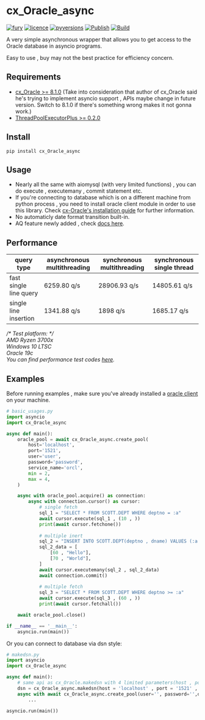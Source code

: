 # cx_Oracle_async
[![fury](https://badge.fury.io/py/cx-Oracle-async.svg)](https://badge.fury.io/py/cx-Oracle-async)
[![licence](https://img.shields.io/github/license/GoodManWEN/cx_Oracle_async)](https://github.com/GoodManWEN/cx_Oracle_async/blob/master/LICENSE)
[![pyversions](https://img.shields.io/pypi/pyversions/cx-Oracle-async.svg)](https://pypi.org/project/cx-Oracle-async/)
[![Publish](https://github.com/GoodManWEN/cx_Oracle_async/workflows/Publish/badge.svg)](https://github.com/GoodManWEN/cx_Oracle_async/actions?query=workflow:Publish)
[![Build](https://github.com/GoodManWEN/cx_Oracle_async/workflows/Build/badge.svg)](https://github.com/GoodManWEN/cx_Oracle_async/actions?query=workflow:Build)

A very simple asynchronous wrapper that allows you to get access to the Oracle database in asyncio programs.

Easy to use , buy may not the best practice for efficiency concern.

## Requirements
- [cx_Oracle >= 8.1.0](https://github.com/oracle/python-cx_Oracle) (Take into consideration that author of cx_Oracle said he's trying to implement asyncio support , APIs maybe change in future version. Switch to 8.1.0 if there's something wrong makes it not gonna work.)
- [ThreadPoolExecutorPlus >= 0.2.0](https://github.com/GoodManWEN/ThreadPoolExecutorPlus)

## Install

    pip install cx_Oracle_async
    
## Usage
- Nearly all the same with aiomysql (with very limited functions) , you can do execute , executemany , commit statement etc.
- If you're connecting to database which is on a different machine from python process , you need to install oracle client module in order to use this library. Check [cx-Oracle's installation guide](https://cx-oracle.readthedocs.io/en/latest/user_guide/installation.html) for further information.
- No automaticly date format transition built-in.
- AQ feature newly added , check [docs here](https://github.com/GoodManWEN/cx_Oracle_async/blob/main/docs/temporary_document_of_AQ.md).

## Performance
query type | asynchronous multithreading | synchronous multithreading | synchronous single thread
-|-|-|-
fast single line query | 6259.80 q/s | 28906.93 q/s | 14805.61 q/s
single line insertion | 1341.88 q/s | 1898 q/s | 1685.17 q/s

*/\* Test platform: \*/*<br>
*AMD Ryzen 3700x*<br>
*Windows 10 LTSC*<br>
*Oracle 19c*<br>
*You can find performance test codes [here](https://github.com/GoodManWEN/cx_Oracle_async/blob/main/misc).*

## Examples
Before running examples , make sure you've already installed a [oracle client](https://github.com/GoodManWEN/cx_Oracle_async#usage) on your machine.
```Python
# basic_usages.py
import asyncio
import cx_Oracle_async

async def main():
    oracle_pool = await cx_Oracle_async.create_pool(
        host='localhost', 
        port='1521',
        user='user', 
        password='password',
        service_name='orcl', 
        min = 2,
        max = 4,
    )

    async with oracle_pool.acquire() as connection:
        async with connection.cursor() as cursor:
            # single fetch 
            sql_1 = "SELECT * FROM SCOTT.DEPT WHERE deptno = :a"
            await cursor.execute(sql_1 , (10 , ))
            print(await cursor.fetchone())
            
            # multiple inert
            sql_2 = "INSERT INTO SCOTT.DEPT(deptno , dname) VALUES (:a , :b)"
            sql_2_data = [
                [60 , "Hello"],
                [70 , "World"], 
            ]
            await cursor.executemany(sql_2 , sql_2_data)
            await connection.commit()
            
            # multiple fetch
            sql_3 = "SELECT * FROM SCOTT.DEPT WHERE deptno >= :a"
            await cursor.execute(sql_3 , (60 , ))
            print(await cursor.fetchall())

    await oracle_pool.close()

if __name__ == '__main__':
    asyncio.run(main())
```

Or you can connect to database via dsn style:
```Python
# makedsn.py
import asyncio
import cx_Oracle_async

async def main():
    # same api as cx_Oracle.makedsn with 4 limited parameters(host , port , sid , service_name).
    dsn = cx_Oracle_async.makedsn(host = 'localhost' , port = '1521' , service_name = 'orcl')
    async with await cx_Oracle_async.create_pool(user='', password='',dsn = dsn) as pool:
        ...

asyncio.run(main())
```
